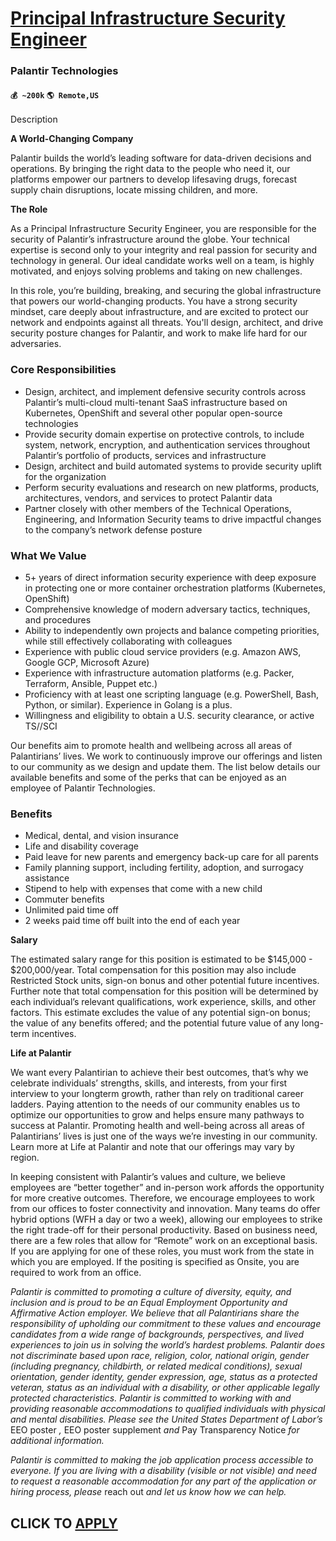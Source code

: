 # [Principal Infrastructure Security Engineer](https://www.remotewlb.com/apply/principal-infrastructure-security-engineer-77151)  
### Palantir Technologies  
#### `💰 ~200k` `🌎 Remote,US`  

Description

**A World-Changing Company**

  

Palantir builds the world’s leading software for data-driven decisions and operations. By bringing the right data to the people who need it, our platforms empower our partners to develop lifesaving drugs, forecast supply chain disruptions, locate missing children, and more.

  

 **The Role**

  

As a Principal Infrastructure Security Engineer, you are responsible for the security of Palantir’s infrastructure around the globe. Your technical expertise is second only to your integrity and real passion for security and technology in general. Our ideal candidate works well on a team, is highly motivated, and enjoys solving problems and taking on new challenges.

  

In this role, you’re building, breaking, and securing the global infrastructure that powers our world-changing products. You have a strong security mindset, care deeply about infrastructure, and are excited to protect our network and endpoints against all threats. You'll design, architect, and drive security posture changes for Palantir, and work to make life hard for our adversaries.

### Core Responsibilities

  * Design, architect, and implement defensive security controls across Palantir’s multi-cloud multi-tenant SaaS infrastructure based on Kubernetes, OpenShift and several other popular open-source technologies
  * Provide security domain expertise on protective controls, to include system, network, encryption, and authentication services throughout Palantir’s portfolio of products, services and infrastructure
  * Design, architect and build automated systems to provide security uplift for the organization
  * Perform security evaluations and research on new platforms, products, architectures, vendors, and services to protect Palantir data
  * Partner closely with other members of the Technical Operations, Engineering, and Information Security teams to drive impactful changes to the company’s network defense posture

### What We Value

  * 5+ years of direct information security experience with deep exposure in protecting one or more container orchestration platforms (Kubernetes, OpenShift)
  * Comprehensive knowledge of modern adversary tactics, techniques, and procedures
  * Ability to independently own projects and balance competing priorities, while still effectively collaborating with colleagues
  * Experience with public cloud service providers (e.g. Amazon AWS, Google GCP, Microsoft Azure)
  * Experience with infrastructure automation platforms (e.g. Packer, Terraform, Ansible, Puppet etc.)
  * Proficiency with at least one scripting language (e.g. PowerShell, Bash, Python, or similar). Experience in Golang is a plus.
  * Willingness and eligibility to obtain a U.S. security clearance, or active TS//SCI

  

  

Our benefits aim to promote health and wellbeing across all areas of Palantirians’ lives. We work to continuously improve our offerings and listen to our community as we design and update them. The list below details our available benefits and some of the perks that can be enjoyed as an employee of Palantir Technologies.

### Benefits

  * Medical, dental, and vision insurance
  * Life and disability coverage
  * Paid leave for new parents and emergency back-up care for all parents
  * Family planning support, including fertility, adoption, and surrogacy assistance
  * Stipend to help with expenses that come with a new child
  * Commuter benefits
  * Unlimited paid time off
  * 2 weeks paid time off built into the end of each year

 **Salary**

  

The estimated salary range for this position is estimated to be $145,000 - $200,000/year. Total compensation for this position may also include Restricted Stock units, sign-on bonus and other potential future incentives. Further note that total compensation for this position will be determined by each individual’s relevant qualifications, work experience, skills, and other factors. This estimate excludes the value of any potential sign-on bonus; the value of any benefits offered; and the potential future value of any long-term incentives.

  

  

 **Life at Palantir**

  

We want every Palantirian to achieve their best outcomes, that’s why we celebrate individuals’ strengths, skills, and interests, from your first interview to your longterm growth, rather than rely on traditional career ladders. Paying attention to the needs of our community enables us to optimize our opportunities to grow and helps ensure many pathways to success at Palantir. Promoting health and well-being across all areas of Palantirians’ lives is just one of the ways we’re investing in our community. Learn more at Life at Palantir and note that our offerings may vary by region.

  

In keeping consistent with Palantir’s values and culture, we believe employees are “better together” and in-person work affords the opportunity for more creative outcomes. Therefore, we encourage employees to work from our offices to foster connectivity and innovation. Many teams do offer hybrid options (WFH a day or two a week), allowing our employees to strike the right trade-off for their personal productivity. Based on business need, there are a few roles that allow for “Remote” work on an exceptional basis. If you are applying for one of these roles, you must work from the state in which you are employed. If the positing is specified as Onsite, you are required to work from an office.

  

  

 _Palantir is committed to promoting a culture of diversity, equity, and inclusion and is proud to be an Equal Employment Opportunity and Affirmative Action employer. We believe that all Palantirians share the responsibility of upholding our commitment to these values and encourage candidates from a wide range of backgrounds, perspectives, and lived experiences to join us in solving the world’s hardest problems. Palantir does not discriminate based upon race, religion, color, national origin, gender (including pregnancy, childbirth, or related medical conditions), sexual orientation, gender identity, gender expression, age, status as a protected veteran, status as an individual with a disability, or other applicable legally protected characteristics. Palantir is committed to working with and providing reasonable accommodations to qualified individuals with physical and mental disabilities. Please see the United States Department of Labor’s_ EEO poster _,_ EEO poster supplement _and_
Pay Transparency Notice _for additional information._

  

 _Palantir is committed to making the job application process accessible to everyone. If you are living with a disability (visible or not visible) and need to request a reasonable accommodation for any part of the application or hiring process, please_ reach out _and let us know how we can help._

  
## CLICK TO [APPLY](https://www.remotewlb.com/apply/principal-infrastructure-security-engineer-77151)

